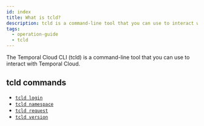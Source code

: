 ```yaml
---
id: index
title: What is tcld?
description: tcld is a command-line tool that you can use to interact with Temporal Cloud.
tags:
  - operation-guide
  - tcld
---
```


The Temporal Cloud CLI (tcld) is a command-line tool that you can use to interact with Temporal Cloud.

## tcld commands

- [`tcld login`](/docs/cloud/tcld/login)
- [`tcld namespace`](/docs/cloud/tcld/namespace)
- [`tcld request`](/docs/cloud/tcld/request)
- [`tcld version`](/docs/cloud/tcld/version)
